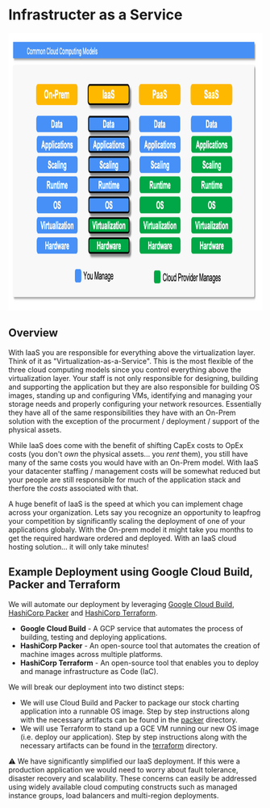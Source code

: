 # Infrastructer as a Service

<img src="../images/models2.png" alt="On Nooo!" witdh="550" height="550">

## Overview
With IaaS you are responsible for everything above the virtualization layer.  Think of it as "Virtualization-as-a-Service".  This is the most flexible of the three cloud computing models since you control everything above the virtualization layer.  Your staff is not only responsible for designing, building and supporting the application but they are also responsible for building OS images, standing up and configuring VMs, identifying and managing your storage needs and properly configuring your network resources.  Essentially they have all of the same responsibilities they have with an On-Prem solution with the exception of the procurment / deployment / support of the physical assets.

While IaaS does come with the benefit of shifting CapEx costs to OpEx costs (you don't *own* the physical assets... you *rent* them), you still have many of the same costs you would have with an On-Prem model. With IaaS your datacenter staffing / management costs will be somewhat reduced but your people are still responsible for much of the application stack and therfore the *costs* associated with that.  

A huge benefit of IaaS is the speed at which you can implement chage across your organization. Lets say you recognize an opportunity to leapfrog your competition by significantly scaling the deployment of one of your applications globaly.  With the On-prem model it might take you months to get the required hardware ordered and deployed.  With an IaaS cloud hosting solution... it will only take minutes!
## Example Deployment using Google Cloud Build, Packer and Terraform
We will automate our deployment by leveraging [Google Cloud Build](https://cloud.google.com/build?hl=en), [HashiCorp Packer](https://www.packer.io/) and [HashiCorp Terraform](https://www.terraform.io/).  
* __Google Cloud Build__ - A GCP service that automates the process of building, testing and deploying applications.  
* __HashiCorp Packer__ - An open-source tool that automates the creation of machine images across multiple platforms.
* __HashiCorp Terraform__ - An open-source tool that enables you to deploy and manage infrastructure as Code (IaC).

We will break our deployment into two distinct steps: 
* We will use Cloud Build and Packer to package our stock charting application into a runnable OS image.  Step by step instructions along with the necessary artifacts can be found in the [packer](./packer) directory.
* We will use Terraform to stand up a GCE VM running our new OS image (i.e. deploy our application).  Step by step instructions along with the necessary artifacts can be found in the [terraform](./terraform) directory.

:warning: We have significantly simplified our IaaS deployment. If this were a production application we would need to worry about fault tolerance, disaster recovery and scalability.  These concerns can easily be addressed using widely available cloud computing constructs such as managed instance groups, load balancers and multi-region deployments.
